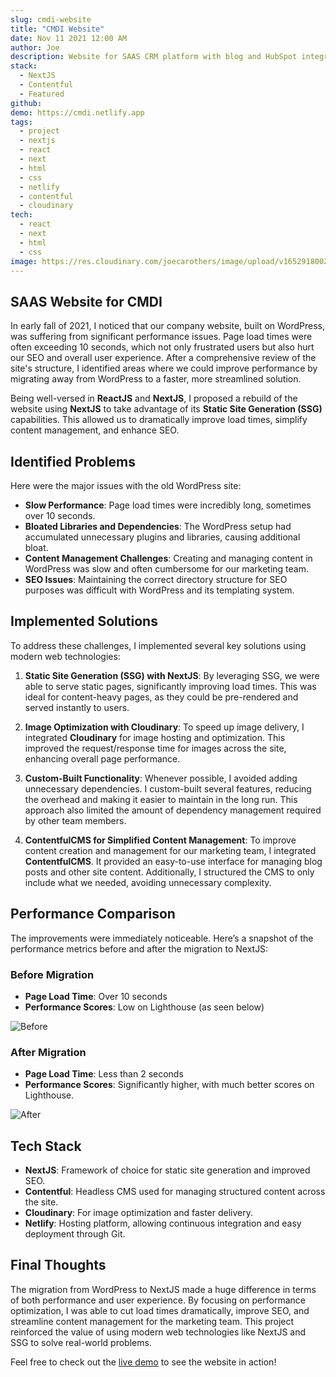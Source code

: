```yaml
---
slug: cmdi-website
title: "CMDI Website"
date: Nov 11 2021 12:00 AM
author: Joe
description: Website for SAAS CRM platform with blog and HubSpot integration. Built with NextJS using Static Site Generation (SSG) for improved performance and SEO.
stack:
  - NextJS
  - Contentful
  - Featured
github:
demo: https://cmdi.netlify.app
tags:
  - project
  - nextjs
  - react
  - next
  - html
  - css
  - netlify
  - contentful
  - cloudinary
tech:
  - react
  - next
  - html
  - css
image: https://res.cloudinary.com/joecarothers/image/upload/v1652918002/misc/Projects/cmdi-mockup_ojtz71_mwpwg8.png
---
```


## SAAS Website for CMDI

In early fall of 2021, I noticed that our company website, built on WordPress, was suffering from significant performance issues. Page load times were often exceeding 10 seconds, which not only frustrated users but also hurt our SEO and overall user experience. After a comprehensive review of the site's structure, I identified areas where we could improve performance by migrating away from WordPress to a faster, more streamlined solution.

Being well-versed in **ReactJS** and **NextJS**, I proposed a rebuild of the website using **NextJS** to take advantage of its **Static Site Generation (SSG)** capabilities. This allowed us to dramatically improve load times, simplify content management, and enhance SEO.

## Identified Problems

Here were the major issues with the old WordPress site:

- **Slow Performance**: Page load times were incredibly long, sometimes over 10 seconds.
- **Bloated Libraries and Dependencies**: The WordPress setup had accumulated unnecessary plugins and libraries, causing additional bloat.
- **Content Management Challenges**: Creating and managing content in WordPress was slow and often cumbersome for our marketing team.
- **SEO Issues**: Maintaining the correct directory structure for SEO purposes was difficult with WordPress and its templating system.

## Implemented Solutions

To address these challenges, I implemented several key solutions using modern web technologies:

1. **Static Site Generation (SSG) with NextJS**: By leveraging SSG, we were able to serve static pages, significantly improving load times. This was ideal for content-heavy pages, as they could be pre-rendered and served instantly to users.

2. **Image Optimization with Cloudinary**: To speed up image delivery, I integrated **Cloudinary** for image hosting and optimization. This improved the request/response time for images across the site, enhancing overall page performance.

3. **Custom-Built Functionality**: Whenever possible, I avoided adding unnecessary dependencies. I custom-built several features, reducing the overhead and making it easier to maintain in the long run. This approach also limited the amount of dependency management required by other team members.

4. **ContentfulCMS for Simplified Content Management**: To improve content creation and management for our marketing team, I integrated **ContentfulCMS**. It provided an easy-to-use interface for managing blog posts and other site content. Additionally, I structured the CMS to only include what we needed, avoiding unnecessary complexity.

## Performance Comparison

The improvements were immediately noticeable. Here’s a snapshot of the performance metrics before and after the migration to NextJS:

### Before Migration

- **Page Load Time**: Over 10 seconds
- **Performance Scores**: Low on Lighthouse (as seen below)

![Before](https://res.cloudinary.com/joecarothers/image/upload/v1637338306/misc/Screenshot_2021-11-19_110840_ybmolr.png)

### After Migration

- **Page Load Time**: Less than 2 seconds
- **Performance Scores**: Significantly higher, with much better scores on Lighthouse.

![After](https://res.cloudinary.com/joecarothers/image/upload/v1651167342/misc/Projects/cmdi/Screenshot_2022-04-28_133416_jnnvhq.jpg)

## Tech Stack

- **NextJS**: Framework of choice for static site generation and improved SEO.
- **Contentful**: Headless CMS used for managing structured content across the site.
- **Cloudinary**: For image optimization and faster delivery.
- **Netlify**: Hosting platform, allowing continuous integration and easy deployment through Git.

## Final Thoughts

The migration from WordPress to NextJS made a huge difference in terms of both performance and user experience. By focusing on performance optimization, I was able to cut load times dramatically, improve SEO, and streamline content management for the marketing team. This project reinforced the value of using modern web technologies like NextJS and SSG to solve real-world problems.

Feel free to check out the [live demo](https://cmdi.netlify.app) to see the website in action!
